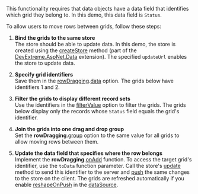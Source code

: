 This functionality requires that data objects have a data field that identifies which grid they belong to. In this demo, this data field is `Status`.

To allow users to move rows between grids, follow these steps:

1. **Bind the grids to the same store**         
The store should be able to update data. In this demo, the store is created using the <a href="https://github.com/DevExpress/DevExtreme.AspNet.Data/blob/master/docs/client-side-with-jquery.md#api-reference" target="_blank">createStore</a> method (part of the <a href="https://github.com/DevExpress/DevExtreme.AspNet.Data#devextreme-aspnet-data" target="_blank">DevExtreme.AspNet.Data</a> extension). The specified `updateUrl` enables the store to update data.

1. **Specify grid identifiers**         
Save them in the [rowDragging][0].[data][1] option. The grids below have identifiers 1 and 2.

1. **Filter the grids to display different record sets**        
Use the identifiers in the [filterValue][2] option to filter the grids. The grids below display only the records whose `Status` field equals the grid's identifier.

1. **Join the grids into one drag and drop group**          
Set the **rowDragging**.[group][3] option to the same value for all grids to allow moving rows between them.

1. **Update the data field that specifies where the row belongs**         
Implement the **rowDragging**.[onAdd][4] function. To access the target grid's identifier, use the `toData` function parameter. Call the store's [update][5] method to send this identifier to the server and [push][6] the same changes to the store on the client. The grids are refreshed automatically if you enable [reshapeOnPush][7] in the [dataSource][8].

[0]: /Documentation/ApiReference/UI_Widgets/dxDataGrid/Configuration/rowDragging/
[1]: /Documentation/ApiReference/UI_Widgets/dxDataGrid/Configuration/rowDragging/#data
[2]: /Documentation/ApiReference/UI_Widgets/dxDataGrid/Configuration/#filterValue
[3]: /Documentation/ApiReference/UI_Widgets/dxDataGrid/Configuration/rowDragging/#group
[4]: /Documentation/ApiReference/UI_Widgets/dxDataGrid/Configuration/rowDragging/#onAdd
[5]: /Documentation/ApiReference/Data_Layer/CustomStore/Methods/#updatekey_values
[6]: /Documentation/ApiReference/Data_Layer/CustomStore/Methods/#pushchanges
[7]: /Documentation/ApiReference/Data_Layer/DataSource/Configuration/#reshapeOnPush
[8]: /Documentation/ApiReference/UI_Widgets/dxDataGrid/Configuration/#dataSource